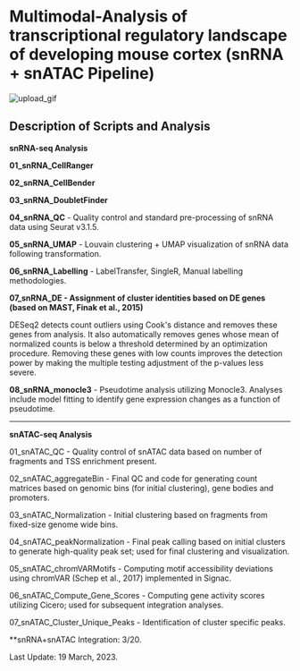 # Multimodal-Analysis of transcriptional regulatory landscape of developing mouse cortex (snRNA + snATAC Pipeline)

![upload_gif](https://github.com/aliamrod/Multimodal-Analysis/assets/62684338/e0ed5460-3481-487c-9670-c58466d627fa)

## Description of Scripts and Analysis

**snRNA-seq Analysis**

**01_snRNA_CellRanger**

**02_snRNA_CellBender**

**03_snRNA_DoubletFinder**

**04_snRNA_QC** - Quality control and standard pre-processing of snRNA data using Seurat v3.1.5. 

**05_snRNA_UMAP** - Louvain clustering + UMAP visualization of snRNA data following transformation.

**06_snRNA_Labelling** - LabelTransfer, SingleR, Manual labelling methodologies.

**07_snRNA_DE - Assignment of cluster identities based on DE genes (based on MAST, Finak et al., 2015)** 

DESeq2 detects count outliers using Cook's distance and removes these genes from analysis. It also automatically removes genes whose mean of normalized counts is below a threshold determined by an optimization procedure. Removing these genes with low counts improves the detection power by making the multiple testing adjustment of the p-values less severe.


**08_snRNA_monocle3** - Pseudotime analysis utilizing Monocle3. Analyses include model fitting to identify gene expression changes as a function of pseudotime.




------------------------------------------------------------------------------------------------


**snATAC-seq Analysis**

01_snATAC_QC - Quality control of snATAC data based on number of fragments and TSS enrichment present.

02_snATAC_aggregateBin - Final QC and code for generating count matrices based on genomic bins (for initial clustering), gene bodies and promoters.

03_snATAC_Normalization - Initial clustering based on fragments from fixed-size genome wide bins.

04_snATAC_peakNormalization - Final peak calling based on initial clusters to generate high-quality peak set; used for final clustering and visualization.

05_snATAC_chromVARMotifs - Computing motif accessibility deviations using chromVAR (Schep et al., 2017) implemented in Signac.

06_snATAC_Compute_Gene_Scores - Computing gene activity scores utilizing Cicero; used for subsequent integration analyses. 

07_snATAC_Cluster_Unique_Peaks - Identification of cluster specific peaks.


**snRNA+snATAC Integration: 3/20.


Last Update: 19 March, 2023.
